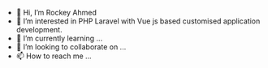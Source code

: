 - 👋 Hi, I’m Rockey Ahmed
- 👀 I’m interested in PHP Laravel with Vue js based customised application development.
- 🌱 I’m currently learning ...
- 💞️ I’m looking to collaborate on ...
- 📫 How to reach me ...

<!---
rockeycse/rockeycse is a ✨ special ✨ repository because its `README.md` (this file) appears on your GitHub profile.
You can click the Preview link to take a look at your changes.
--->
